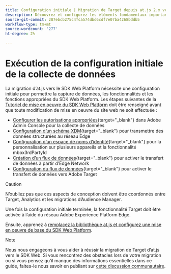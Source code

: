 ```yaml
---
title: Configuration initiale | Migration de Target depuis at.js 2.x vers le SDK Web
description: Découvrez et configurez les éléments fondamentaux importants requis pour l’implémentation de votre SDK Web Platform.
source-git-commit: 287ebcb275c4fca574dbd6cdf7e07ba4268bddb5
workflow-type: tm+mt
source-wordcount: '277'
ht-degree: 2%

---
```


# Exécution de la configuration initiale de la collecte de données

La migration d’at.js vers le SDK Web Platform nécessite une configuration initiale pour permettre la capture de données, les fonctionnalités et les fonctions appropriées du SDK Web Platform. Les étapes suivantes de la [Tutoriel de mise en oeuvre du SDK Web Platform](https://experienceleague.adobe.com/docs/platform-learn/implement-web-sdk/overview.html?lang=fr) doit être renseigné avant que toute modification de mise en oeuvre du site web ne soit effectuée :

- [Configurer les autorisations appropriées](https://experienceleague.adobe.com/docs/platform-learn/implement-web-sdk/initial-configuration/configure-permissions.html){target="_blank"} dans Adobe Admin Console pour la collecte de données
- [Configuration d’un schéma XDM](https://experienceleague.adobe.com/docs/platform-learn/implement-web-sdk/initial-configuration/configure-schemas.html){target="_blank"} pour transmettre des données structurées au réseau Edge
- [Configuration d’un espace de noms d’identité](https://experienceleague.adobe.com/docs/platform-learn/implement-web-sdk/initial-configuration/configure-identities.html){target="_blank"} pour la personnalisation sur plusieurs appareils et la fonctionnalité mbox3rdPartyId
- [Création d’un flux de données](https://experienceleague.adobe.com/docs/platform-learn/implement-web-sdk/initial-configuration/configure-datastream.html){target="_blank"} pour activer le transfert de données à partir d’Edge Network
- [Configuration du flux de données](https://experienceleague.adobe.com/docs/platform-learn/implement-web-sdk/applications-setup/setup-target.html#configure-the-datastream){target="_blank"} pour activer le transfert de données vers Adobe Target

>[!CAUTION]
>
>N’oubliez pas que ces aspects de conception doivent être coordonnés entre Target, Analytics et les migrations d’Audience Manager.

Une fois la configuration initiale terminée, la fonctionnalité Target doit être activée à l’aide du réseau Adobe Experience Platform Edge.

Ensuite, apprenez à [remplacez la bibliothèque at.js et configurez une mise en oeuvre de base du SDK Web Platform](replace-library.md).

>[!NOTE]
>
>Nous nous engageons à vous aider à réussir la migration de Target d’at.js vers le SDK Web. Si vous rencontrez des obstacles lors de votre migration ou si vous pensez qu’il manque des informations essentielles dans ce guide, faites-le nous savoir en publiant sur [cette discussion communautaire](https://experienceleaguecommunities.adobe.com/t5/adobe-experience-platform-data/tutorial-discussion-migrate-target-from-at-js-to-web-sdk/m-p/575587#M463).
